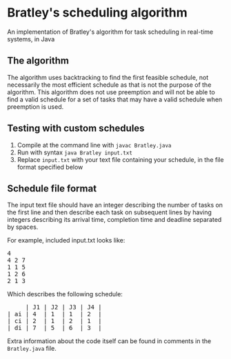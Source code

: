 # Bratley's scheduling algorithm
An implementation of Bratley's algorithm for task scheduling in real-time systems, in Java
## The algorithm
The algorithm uses backtracking to find the first feasible schedule, not necessarily the most efficient schedule as that is not the purpose of the algorithm. This algorithm does not use preemption and will not be able to find a valid schedule for a set of tasks that may have a valid schedule when preemption is used.
## Testing with custom schedules
1. Compile at the command line with `javac Bratley.java`
2. Run with syntax `java Bratley input.txt`
3. Replace `input.txt` with your text file containing your schedule, in the file format specified below
## Schedule file format
The input text file should have an integer describing the number of tasks on the first line and then describe each task on subsequent lines by having integers describing its arrival time, completion time and deadline separated by spaces.

For example, included input.txt looks like:
<pre>4
4 2 7
1 1 5
1 2 6
2 1 3</pre>

Which describes the following schedule:
<pre>     | J1 | J2 | J3 | J4 |
| ai | 4  | 1  | 1  | 2  |
| ci | 2  | 1  | 2  | 1  |
| di | 7  | 5  | 6  | 3  |</pre>
Extra information about the code itself can be found in comments in the `Bratley.java` file.

